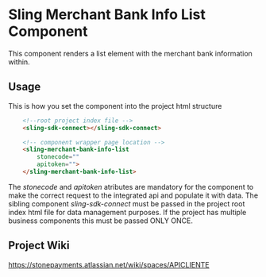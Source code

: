 # Sling Merchant Bank Info List Component

This component renders a list element with the merchant bank information within.

## Usage

This is how you set the component into the project html structure

```html
    <!--root project index file -->
    <sling-sdk-connect></sling-sdk-connect>

    <!-- component wrapper page location -->
    <sling-merchant-bank-info-list
        stonecode=""
        apitoken="">
    </sling-merchant-bank-info-list>
```

The *stonecode* and *apitoken* atributes are mandatory for the component to make the correct request to the integrated api and populate it with data.
The sibling component *sling-sdk-connect* must be passed in the project root index html file for data management purposes. If the project has multiple business components this must be passed ONLY ONCE.

## Project Wiki

https://stonepayments.atlassian.net/wiki/spaces/APICLIENTE